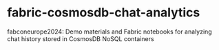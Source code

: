 # fabric-cosmosdb-chat-analytics
fabconeurope2024: Demo materials and Fabric notebooks for analyzing chat history stored in CosmosDB NoSQL containers
